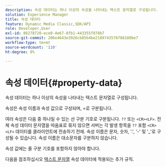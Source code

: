 ```yaml
---
description: 속성 데이터는 하나 이상의 속성을 나타내는 텍스트 문자열로 구성됩니다.
solution: Experience Manager
title: 속성 데이터
feature: Dynamic Media Classic,SDK/API
role: Developer,User
exl-id: 86278720-ece0-4e67-8fb1-443355f878b7
source-git-commit: 206e4643e3926cb85b4be2189743578f88180be7
workflow-type: tm+mt
source-wordcount: '110'
ht-degree: 0%

---
```


# 속성 데이터{#property-data}

속성 데이터는 하나 이상의 속성을 나타내는 텍스트 문자열로 구성됩니다.

속성은 속성 이름과 속성 값으로 구성되며, =로 구분됩니다.

여러 속성은 다음 중 하나일 수 있는 선 구분 기호로 구분됩니다. `??` 또는 `<CR><LF>`. 전체 속성 데이터 문자열을 따옴표로 묶지 않으면 서버는 각 발생 항목을 `??` 포함 `<CR><LF>` 데이터를 클라이언트에 전송하기 전에. 속성 이름은 문자, 숫자, &#39;.&#39;, &#39;-&#39; 및 &#39;_&#39;로 구성될 수 있습니다. 속성 이름은 대소문자를 구분하지 않습니다.

속성 값에는 줄 구분 기호를 포함하지 않아야 합니다.

다음을 참조하십시오 [텍스트 문자열](../../../../../../is-api/image-catalog/image-serving-api-ref/c-image-catalog-reference/c-overview/c-common-data-types/r-text-string.md#reference-ae0a9e181b0e40c6bcdb43af7f481d63) 속성 데이터에 적용되는 추가 규칙.

